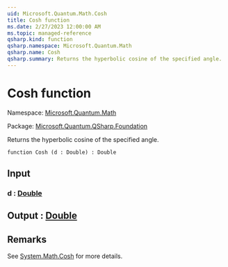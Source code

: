 ```yaml
---
uid: Microsoft.Quantum.Math.Cosh
title: Cosh function
ms.date: 2/27/2023 12:00:00 AM
ms.topic: managed-reference
qsharp.kind: function
qsharp.namespace: Microsoft.Quantum.Math
qsharp.name: Cosh
qsharp.summary: Returns the hyperbolic cosine of the specified angle.
---
```


# Cosh function

Namespace: [Microsoft.Quantum.Math](xref:Microsoft.Quantum.Math)

Package: [Microsoft.Quantum.QSharp.Foundation](https://nuget.org/packages/Microsoft.Quantum.QSharp.Foundation)


Returns the hyperbolic cosine of the specified angle.

```qsharp
function Cosh (d : Double) : Double
```


## Input

### d : [Double](xref:microsoft.quantum.qsharp.valueliterals#double-literals)





## Output : [Double](xref:microsoft.quantum.qsharp.valueliterals#double-literals)



## Remarks

See [System.Math.Cosh](https://docs.microsoft.com/dotnet/api/system.math.cosh) for more details.